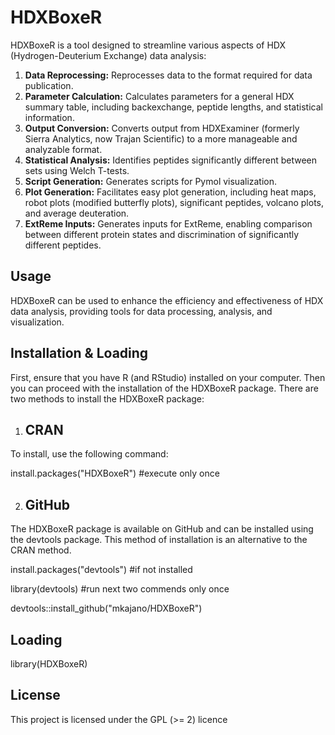 # HDXBoxeR

HDXBoxeR is a tool designed to streamline various aspects of HDX (Hydrogen-Deuterium Exchange) data analysis:

1. **Data Reprocessing:** Reprocesses data to the format required for data publication.
2. **Parameter Calculation:** Calculates parameters for a general HDX summary table, including backexchange, peptide lengths, and statistical information.
3. **Output Conversion:** Converts output from HDXExaminer (formerly Sierra Analytics, now Trajan Scientific) to a more manageable and analyzable format.
4. **Statistical Analysis:** Identifies peptides significantly different between sets using Welch T-tests.
5. **Script Generation:** Generates scripts for Pymol visualization.
6. **Plot Generation:** Facilitates easy plot generation, including heat maps, robot plots (modified butterfly plots), significant peptides, volcano plots, and average deuteration.
7. **ExtReme Inputs:** Generates inputs for ExtReme, enabling comparison between different protein states and discrimination of significantly different peptides.

## Usage

HDXBoxeR can be used to enhance the efficiency and effectiveness of HDX data analysis, providing tools for data processing, analysis, and visualization.

## Installation & Loading

First, ensure that you have R (and RStudio) installed on your computer.
Then you can proceed with the installation of the HDXBoxeR package.
There are two methods to install the HDXBoxeR package:

1.  ## CRAN
To install, use the following command:

install.packages("HDXBoxeR") #execute only once

2.  ## GitHub
The HDXBoxeR package is available on GitHub and can be installed using the devtools package.
This method of installation is an alternative to the CRAN method.

install.packages("devtools") #if not installed

library(devtools) #run next two commends only once

devtools::install_github("mkajano/HDXBoxeR")

## Loading
library(HDXBoxeR)

## License

This project is licensed under the  GPL (>= 2) licence

